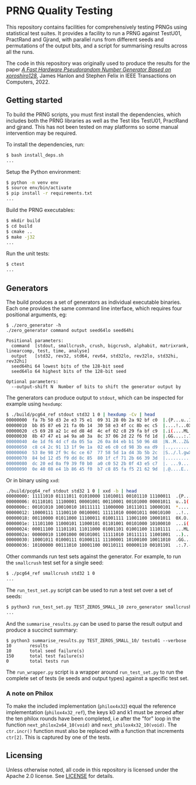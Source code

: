 # PRNG Quality Testing

This repository contains facilities for comprehensively testing PRNGs using
statistical test suites. It provides a facility to run a PRNG against TestU01,
PractRand and Gjrand, with parallel runs from different seeds and permutations
of the output bits, and a script for summarising results across all the runs.

The code in this repository was originally used to produce the results for the
paper [*A Fast Hardware Pseudorandom Number Generator Based on
xoroshiro128*](https://arxiv.org/abs/2203.04058), James Hanlon and Stephen
Felix in IEEE Transactions on Computers, 2022.

## Getting started

To build the PRNG scripts, you must first install the dependencies, which
includes both the PRNG libraries as well as the Test libs TestU01, PractRand
and gjrand. This has not been tested on may platforms so some manual
intervention may be required.

To install the dependencies, run:

```bash
$ bash install_deps.sh
...
```

Setup the Python environment:

```bash
$ python -m venv env
$ source env/bin/activate
$ pip install -r requirements.txt
...
```

Build the PRNG executables:

```bash
$ mkdir build
$ cd build
$ cmake ..
$ make -j32
...
```

Run the unit tests:
```bash
$ ctest
...
```

## Generators

The build produces a set of generators as individual executable binaries. Each
one provides the same command line interface, which requires four positional
arguments, eg:

```
$ ./zero_generator -h
./zero_generator command output seed64lo seed64hi

Positional parameters:
  command  [stdout, smallcrush, crush, bigcrush, alphabit, matrixrank, linearcomp, test, time, analyse]
  output   [std32, rev32, std64, rev64, std32lo, rev32lo, std32hi, rev32hi]
  seed64hi 64 lowest bits of the 128-bit seed
  seed64lo 64 highest bits of the 128-bit seed

Optional parameters:
  --output-shift N  Number of bits to shift the generator output by
```

The generators can produce output to `stdout`, which can be inspected for
example using `hexdump`:
```bash
$ ./build/pcg64_ref stdout std32 1 0 | hexdump -Cv | head
00000000  fa 7b 50 d3 2e e3 75 e1  09 31 28 0b 2a 92 bf c0  |.{P...u..1(.*...|
00000010  bb 85 87 e6 21 fa 0b 14  30 58 e3 4f cc 8b ec c5  |....!...0X.O....|
00000020  c5 69 28 a2 1c ed d8 4d  4c ef 02 c8 29 fa bf c9  |.i(....ML...)...|
00000030  8b 47 47 e1 a4 9a a0 3a  8c 37 06 2d 22 f6 fd 1d  |.GG....:.7.-"...|
00000040  4e 1d f6 4d cf da 05 5a  26 0a 84 eb b1 50 96 48  |N..M...Z&....P.H|
00000050  c8 c4 2c 91 13 1f 9e 1a  02 e6 c0 cd 98 3b ea d9  |..,..........;..|
00000060  53 8e 98 2f 9c 6c ce 67  77 58 5d 1a d4 3b 5b 2c  |S../.l.gwX]..;[,|
00000070  84 bd 12 d5 f9 dd 8c 85  80 1f cf 71 2b 66 39 3d  |...........q+f9=|
00000080  dc 20 ed 0a f9 39 f0 b0  a0 c0 52 2b 0f 43 e5 c7  |. ...9....R+.C..|
00000090  0e 40 08 e4 1b 86 45 f0  b7 c8 85 fa f5 21 62 9d  |.@....E......!b.|
```

Or in binary using `xxd`:
```bash
./build/pcg64_ref stdout std32 1 0 | xxd -b | head
00000000: 11111010 01111011 01010000 11010011 00101110 11100011  .{P...
00000006: 01110101 11100001 00001001 00110001 00101000 00001011  u..1(.
0000000c: 00101010 10010010 10111111 11000000 10111011 10000101  *.....
00000012: 10000111 11100110 00100001 11111010 00001011 00010100  ..!...
00000018: 00110000 01011000 11100011 01001111 11001100 10001011  0X.O..
0000001e: 11101100 11000101 11000101 01101001 00101000 10100010  ...i(.
00000024: 00011100 11101101 11011000 01001101 01001100 11101111  ...ML.
0000002a: 00000010 11001000 00101001 11111010 10111111 11001001  ..)...
00000030: 10001011 01000111 01000111 11100001 10100100 10011010  .GG...
00000036: 10100000 00111010 10001100 00110111 00000110 00101101  .:.7.-
```

Other commands run test sets against the generator. For example, to run the
`smallcrush` test set for a single seed:
```bash
$ ./pcg64_ref smallcrush std32 1 0
...
```

The `run_test_set.py` script can be used to run a test set over a set of seeds:
```bash
$ python3 run_test_set.py TEST_ZEROS_SMALL_10 zero_generator smallcrush std32 --numseeds 10
...
```

And the `summarise_results.py` can be used to parse the result output and
produce a succinct summary:
```
$ python3 summarise_results.py TEST_ZEROS_SMALL_10/ testu01 --verbose
10       results
10       total seed failure(s)
150      total test failure(s)
0        total tests run
```

The `run_wrapper.py` script is a wrapper around `run_test_set.py` to run the
complete set of tests (ie seeds and output types) against a specific test set.

### A note on Philox

To make the included implementation (`philox4x32`) equal the reference
implementation (`philox4x32_ref`), the keys k0 and k1 must be zeroed after the
ten philox rounds have been completed, i.e after the "for" loop in the function
`next_philox2x64_10(void)` and `next_philox4x32_10(void)`. The `ctr.incr()`
function must also be replaced with a function that increments `ctr[2]`. This
is captured by one of the tests.

## Licensing

Unless otherwise noted, all code in this repository is licensed under the
Apache 2.0 license. See [LICENSE](LICENSE) for details.
